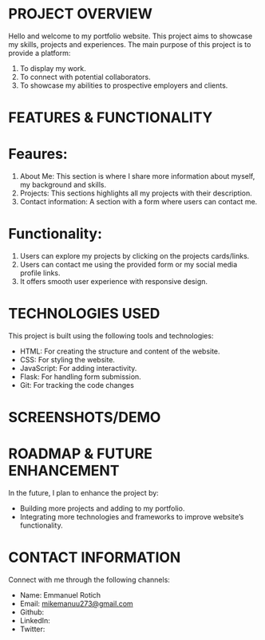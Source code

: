 # PROJECT OVERVIEW
Hello and welcome to my portfolio website.
This project aims to showcase my skills, projects and experiences. 
The main purpose of this project is to provide a platform:
1. To display my work.
2. To connect with potential collaborators.
3. To showcase my abilities to prospective employers and clients.

# FEATURES & FUNCTIONALITY
# Feaures:
1.	About Me: This section is where I share more information about myself, my background and skills.
2.	Projects: This sections highlights all my projects with their description.
3.	Contact information: A section with a form where users can contact me.

# Functionality:
1.	Users can explore my projects by clicking on the projects cards/links.
2.	Users can contact me using the provided form or my social media profile links.
3.	It offers smooth user experience with responsive design.

# TECHNOLOGIES USED
This project is built using the following tools and technologies:
- HTML: For creating the structure and content of the website.
- CSS: For styling the website.
- JavaScript: For adding interactivity.
- Flask: For handling form submission.
- Git: For tracking the code changes

# SCREENSHOTS/DEMO

# ROADMAP & FUTURE ENHANCEMENT
In the future, I plan to enhance the project by:
- Building more projects and adding to my portfolio.
- Integrating more technologies and frameworks to improve website’s functionality.
  
# CONTACT INFORMATION
Connect with me through the following channels:
- Name: Emmanuel Rotich
- Email: mikemanuu273@gmail.com
- Github:
- LinkedIn:
- Twitter:
